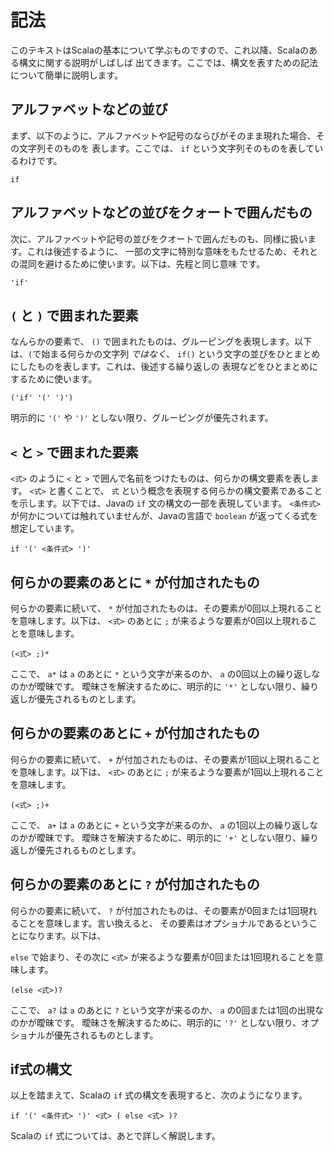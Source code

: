 # 記法

このテキストはScalaの基本について学ぶものですので、これ以降、Scalaのある構文に関する説明がしばしば
出てきます。ここでは、構文を表すための記法について簡単に説明します。


## アルファベットなどの並び

まず、以下のように、アルファベットや記号のならびがそのまま現れた場合、その文字列そのものを
表します。ここでは、 `if` という文字列そのものを表しているわけです。

```
if
```

## アルファベットなどの並びをクォートで囲んだもの

次に、アルファベットや記号の並びをクオートで囲んだものも、同様に扱います。これは後述するように、
一部の文字に特別な意味をもたせるため、それとの混同を避けるために使います。以下は、先程と同じ意味
です。

```
'if'
```

## `(` と `)` で囲まれた要素

なんらかの要素で、 `()` で囲まれたものは、グルーピングを表現します。以下は、`(`で始まる何らかの文字列
*ではなく*、 `if()` という文字の並びをひとまとめにしたものを表します。これは、後述する繰り返しの
表現などをひとまとめにするために使います。

```
('if' '(' ')')
```

明示的に `'('` や `')'` としない限り、グルーピングが優先されます。

## `<` と `>` で囲まれた要素

`<式>` のように `<` と `>` で囲んで名前をつけたものは、何らかの構文要素を表します。
`<式>` と書くことで、 `式` という概念を表現する何らかの構文要素であることを示します。以下では、Javaの
`if` 文の構文の一部を表現しています。 `<条件式>` が何かについては触れていませんが、Javaの言語で
`boolean` が返ってくる式を想定しています。

```
if '(' <条件式> ')'
```

## 何らかの要素のあとに `*` が付加されたもの

何らかの要素に続いて、 `*` が付加されたものは、その要素が0回以上現れることを意味します。以下は、
`<式>` のあとに `;` が来るような要素が0回以上現れることを意味します。

```
(<式> ;)*
```

ここで、 `a*` は `a` のあとに `*` という文字が来るのか、 `a` の0回以上の繰り返しなのかが曖昧です。
曖昧さを解決するために、明示的に `'*'` としない限り、繰り返しが優先されるものとします。

## 何らかの要素のあとに `+` が付加されたもの

何らかの要素に続いて、 `+` が付加されたものは、その要素が1回以上現れることを意味します。以下は、
`<式>` のあとに `;` が来るような要素が1回以上現れることを意味します。

```
(<式> ;)+
```

ここで、 `a+` は `a` のあとに `+` という文字が来るのか、 `a` の1回以上の繰り返しなのかが曖昧です。
曖昧さを解決するために、明示的に `'+'` としない限り、繰り返しが優先されるものとします。

## 何らかの要素のあとに `?` が付加されたもの

何らかの要素に続いて、 `?` が付加されたものは、その要素が0回または1回現れることを意味します。言い換えると、
その要素はオプショナルであるということになります。以下は、

`else` で始まり、その次に `<式>` が来るような要素が0回または1回現れることを意味します。

```
(else <式>)?
```

ここで、 `a?` は `a` のあとに `?` という文字が来るのか、 `a` の0回または1回の出現なのかが曖昧です。
曖昧さを解決するために、明示的に `'?'` としない限り、オプショナルが優先されるものとします。

## if式の構文

以上を踏まえて、Scalaの `if` 式の構文を表現すると、次のようになります。

```
if '(' <条件式> ')' <式> ( else <式> )?
```

Scalaの `if` 式については、あとで詳しく解説します。
